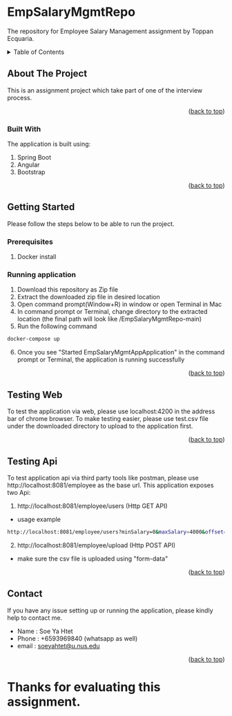 <a name="readme-top"></a>
# EmpSalaryMgmtRepo
The repository for Employee Salary Management assignment by Toppan Ecquaria.

<details>
  <summary>Table of Contents</summary>
  <ol>
    <li>
      <a href="#about-the-project">About The Project</a>
      <ul>
        <li><a href="#built-with">Built With</a></li>
      </ul>
    </li>
    <li>
      <a href="#getting-started">Getting Started</a>
      <ul>
        <li><a href="#prerequisites">Prerequisites</a></li>
        <li><a href="#running-application">Running Application</a></li>
      </ul>
    </li>
    <li><a href="#testing-web">Testing Web</a></li>
    <li><a href="#testing-api">Testing Api</a></li>
    <li><a href="#contact">Contact</a></li>
  </ol>
</details>

<!-- ABOUT THE PROJECT -->
## About The Project

This is an assignment project which take part of one of the interview process.

<p align="right">(<a href="#readme-top">back to top</a>)</p>

### Built With

The application is built using:

1. Spring Boot
2. Angular
3. Bootstrap

<p align="right">(<a href="#readme-top">back to top</a>)</p>

<!-- GETTING STARTED -->
## Getting Started

Please follow the steps below to be able to run the project.

### Prerequisites

1. Docker install

### Running application

1. Download this repository as Zip file
2. Extract the downloaded zip file in desired location
3. Open command prompt(Window+R) in window or open Terminal in Mac
4. In command prompt or Terminal, change directory to the extracted location (the final path will look like /EmpSalaryMgmtRepo-main)
5. Run the following command
  ```sh
  docker-compose up
  ```
6. Once you see "Started EmpSalaryMgmtAppApplication" in the command prompt or Terminal, the application is running successfully
<p align="right">(<a href="#readme-top">back to top</a>)</p>

## Testing Web

To test the application via web, please use localhost:4200 in the address bar of chrome browser.
To make testing easier, please use test.csv file under the downloaded directory to upload to the application first.
<p align="right">(<a href="#readme-top">back to top</a>)</p>

## Testing Api

To test application api via third party tools like postman, please use http://localhost:8081/employee as the base url.
This application exposes two Api:

1. http://localhost:8081/employee/users (Http GET API)
  * usage example
  ```sh
  http://localhost:8081/employee/users?minSalary=0&maxSalary=4000&offset=0&limit=30&sort=+name
  ```
   
2. http://localhost:8081/employee/upload (Http POST API)
  * make sure the csv file is uploaded using "form-data"

<p align="right">(<a href="#readme-top">back to top</a>)</p>



<!-- CONTACT -->
## Contact

If you have any issue setting up or running the application, please kindly help to contact me.

* Name : Soe Ya Htet
* Phone : +6593969840 (whatsapp as well)
* email : soeyahtet@u.nus.edu

<p align="right">(<a href="#readme-top">back to top</a>)</p>

<h1>Thanks for evaluating this assignment.</h1>
